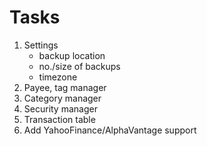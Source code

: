# Tasks

1. Settings
    - backup location
    - no./size of backups
    - timezone
1. Payee, tag manager
1. Category manager
1. Security manager
1. Transaction table
1. Add YahooFinance/AlphaVantage support
